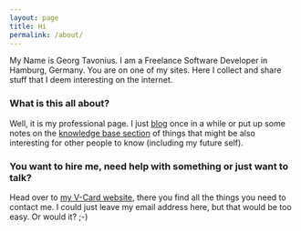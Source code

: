 ```yaml
---
layout: page
title: Hi
permalink: /about/
---
```


My Name is Georg Tavonius. I am a Freelance Software Developer in Hamburg, Germany. You are on one of my sites. Here I collect and share stuff that I deem interesting on the internet.

### What is this all about?

Well, it is my professional page. I just [blog](/) once in a while or put up some notes on the [knowledge base section](/kb) of things that might be also interesting for other people to know (including my future self).

### You want to hire me, need help with something or just want to talk?

Head over to [my V-Card website](https://www.tavonius.de), there you find all the things you need to contact me. I could just leave my email address here, but that would be too easy. Or would it? ;-)
